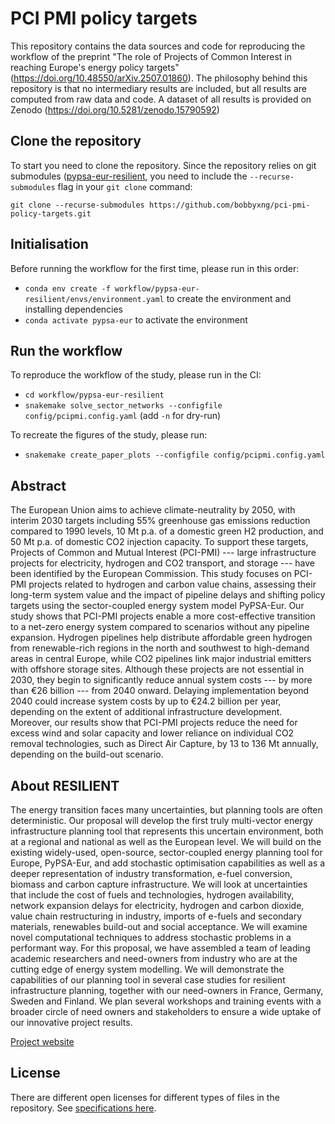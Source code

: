# PCI PMI policy targets

This repository contains the data sources and code for reproducing the workflow of the preprint "The role of Projects of Common Interest in reaching Europe's energy policy targets" (https://doi.org/10.48550/arXiv.2507.01860). The philosophy behind this repository is that no intermediary results are included, but all results are computed from raw data and code. A dataset of all results is provided on Zenodo (https://doi.org/10.5281/zenodo.15790592)

## Clone the repository

To start you need to clone the repository. Since the repository relies on git submodules ([pypsa-eur-resilient](https://github.com/resilient-project/pypsa-eur-resilient), you need to include the `--recurse-submodules` flag in your `git clone` command:

`git clone --recurse-submodules https://github.com/bobbyxng/pci-pmi-policy-targets.git`


## Initialisation

Before running the workflow for the first time, please run in this order:

* `conda env create -f workflow/pypsa-eur-resilient/envs/environment.yaml` to create the environment and installing dependencies
* `conda activate pypsa-eur` to activate the environment

## Run the workflow

To reproduce the workflow of the study, please run in the CI:
* `cd workflow/pypsa-eur-resilient`
* `snakemake solve_sector_networks --configfile config/pcipmi.config.yaml` (add `-n` for dry-run)

To recreate the figures of the study, please run:
* `snakemake create_paper_plots --configfile config/pcipmi.config.yaml`


## Abstract

The European Union aims to achieve climate-neutrality by 2050, with interim 2030 targets including 55% greenhouse gas emissions reduction compared to 1990 levels, 10 Mt p.a. of a domestic green H2 production, and 50 Mt p.a. of domestic CO2 injection capacity. To support these targets, Projects of Common and Mutual Interest (PCI-PMI) --- large infrastructure projects for electricity, hydrogen and CO2 transport, and storage --- have been identified by the European Commission. This study focuses on PCI-PMI projects related to hydrogen and carbon value chains, assessing their long-term system value and the impact of pipeline delays and shifting policy targets using the sector-coupled energy system model PyPSA-Eur. Our study shows that PCI-PMI projects enable a more cost-effective transition to a net-zero energy system compared to scenarios without any pipeline expansion. Hydrogen pipelines help distribute affordable green hydrogen from renewable-rich regions in the north and southwest to high-demand areas in central Europe, while CO2 pipelines link major industrial emitters with offshore storage sites. Although these projects are not essential in 2030, they begin to significantly reduce annual system costs --- by more than €26 billion --- from 2040 onward. Delaying implementation beyond 2040 could increase system costs by up to €24.2 billion per year, depending on the extent of additional infrastructure development. Moreover, our results show that PCI-PMI projects reduce the need for excess wind and solar capacity and lower reliance on individual CO2 removal technologies, such as Direct Air Capture, by 13 to 136 Mt annually, depending on the build-out scenario.

## About RESILIENT

The energy transition faces many uncertainties, but planning tools are often deterministic. Our proposal will develop the first truly multi-vector energy infrastructure planning tool that represents this uncertain environment, both at a regional and national as well as the European level. We will build on the existing widely-used, open-source, sector-coupled energy planning tool for Europe, PyPSA-Eur, and add stochastic optimisation capabilities as well as a deeper representation of industry transformation, e-fuel conversion, biomass and carbon capture infrastructure. We will look at uncertainties that include the cost of fuels and technologies, hydrogen availability, network expansion delays for electricity, hydrogen and carbon dioxide, value chain restructuring in industry, imports of e-fuels and secondary materials, renewables build-out and social acceptance. We will examine novel computational techniques to address stochastic problems in a performant way. For this proposal, we have assembled a team of leading academic researchers and need-owners from industry who are at the cutting edge of energy system modelling. We will demonstrate the capabilities of our planning tool in several case studies for resilient infrastructure planning, together with our need-owners in France, Germany, Sweden and Finland. We plan several workshops and training events with a broader circle of need owners and stakeholders to ensure a wide uptake of our innovative project results.

[Project website](https://resilient-project.github.io)


## License

There are different open licenses for different types of files in the repository. See [specifications here](.reuse/dep5).
